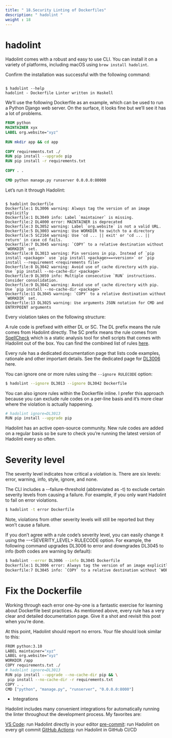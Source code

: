 ```yaml
---
title: " 18.Security Linting of Dockerfiles"
description: " hadolint "
weight : 18
---
```



# hadolint

Hadolint comes with a robust and easy to use CLI. You can install it on a variety of platforms, including macOS using `brew install hadolint`.

Confirm the installation was successful with the following command:

```

$ hadolint --help
hadolint - Dockerfile Linter written in Haskell

```
We’ll use the following Dockerfile as an example, which can be used to run a Python Django web server. On the surface, it looks fine but we’ll see it has a lot of problems.

```Dockerfile
FROM python
MAINTAINER xyx
LABEL org.website="xyz"
 
RUN mkdir app && cd app
 
COPY requirements.txt ./
RUN pip install --upgrade pip
RUN pip install -r requirements.txt
 
COPY . .
 
CMD python manage.py runserver 0.0.0.0:80000


```

Let’s run it through Hadolint:

```bsh

$ hadolint Dockerfile
Dockerfile:1 DL3006 warning: Always tag the version of an image explicitly
Dockerfile:1 DL3049 info: Label `maintainer` is missing.
Dockerfile:2 DL4000 error: MAINTAINER is deprecated
Dockerfile:3 DL3052 warning: Label `org.website` is not a valid URL.
Dockerfile:5 DL3003 warning: Use WORKDIR to switch to a directory
Dockerfile:5 SC2164 warning: Use 'cd ... || exit' or 'cd ... || return' in case cd fails.
Dockerfile:7 DL3045 warning: `COPY` to a relative destination without `WORKDIR` set.
Dockerfile:8 DL3013 warning: Pin versions in pip. Instead of `pip install <package>` use `pip install <package>==<version>` or `pip install --requirement <requirements file>`
Dockerfile:8 DL3042 warning: Avoid use of cache directory with pip. Use `pip install --no-cache-dir <package>`
Dockerfile:9 DL3059 info: Multiple consecutive `RUN` instructions. Consider consolidation.
Dockerfile:9 DL3042 warning: Avoid use of cache directory with pip. Use `pip install --no-cache-dir <package>`
Dockerfile:11 DL3045 warning: `COPY` to a relative destination without `WORKDIR` set.
Dockerfile:13 DL3025 warning: Use arguments JSON notation for CMD and ENTRYPOINT arguments

```

Every violation takes on the following structure:

A rule code is prefixed with either DL or SC. The DL prefix means the rule comes from Hadolint directly. The SC prefix means the rule comes from [SpellCheck](https://github.com/koalaman/shellcheck) which is a static analysis tool for shell scripts that comes with Hadolint out of the box. You can find the combined list of rules [here](https://github.com/hadolint/hadolint#rules).

Every rule has a dedicated documentation page that lists code examples, rationale and other important details. See the dedicated page for [DL3006](https://github.com/hadolint/hadolint/wiki/DL3006) here.

You can ignore one or more rules using the `--ignore RULECODE` option:

```bash
$ hadolint --ignore DL3013 --ignore DL3042 Dockerfile

```
You can also ignore rules within the Dockerfile inline. I prefer this approach because you can exclude rule codes on a per-line basis and it’s more clear where the violation is actually happening.

```bash
# hadolint ignore=DL3013
RUN pip install --upgrade pip
```

Hadolint has an active open-source community. New rule codes are added on a regular basis so be sure to check you’re running the latest version of Hadolint every so often.

# Severity level


The severity level indicates how critical a violation is. There are six levels: error, warning, info, style, ignore, and none.

The CLI includes a --failure-threshold (abbreviated as -t) to exclude certain severity levels from causing a failure. For example, if you only want Hadolint to fail on error violations.

```bash
$ hadolint -t error Dockerfile

```
Note, violations from other severity levels will still be reported but they won’t cause a failure.

If you don’t agree with a rule code’s severity level, you can easily change it using the --<SEVERITY_LEVEL> RULECODE option. For example, the following command upgrades DL3006 to error and downgrades DL3045 to info (both codes are warning by default):

```bash
$ hadolint --error DL3006 --info DL3045 Dockerfile
Dockerfile:1 DL3006 error: Always tag the version of an image explicitly
Dockerfile:7 DL3045 info: `COPY` to a relative destination without `WORKDIR` set.

```

# Fix the Dockerfile

Working through each error one-by-one is a fantastic exercise for learning about Dockerfile best practices. As mentioned above, every rule has a very clear and detailed documentation page. Give it a shot and revisit this post when you’re done.

At this point, Hadolint should report no errors. Your file should look similar to this:

```bash
FROM python:3.10
LABEL maintainer="xyz"
LABEL org.website="xyz"
WORKDIR /app
COPY requirements.txt ./
# hadolint ignore=DL3013
RUN pip install --upgrade --no-cache-dir pip && \
 pip install --no-cache-dir -r requirements.txt
COPY . .
CMD ["python", "manage.py", "runserver", "0.0.0.0:8000"]

```

- Integrations

Hadolint includes many convenient integrations for automatically running the linter throughout the development process. My favorites are:

[VS Code](https://github.com/hadolint/hadolint/blob/master/docs/INTEGRATION.md#vs-code): run Hadolint directly in your editor
[pre-commit](https://github.com/hadolint/hadolint/blob/master/docs/INTEGRATION.md#pre-commit): run Hadolint on every git commit
[GitHub Actions](https://github.com/hadolint/hadolint/blob/master/docs/INTEGRATION.md#github-actions): run Hadolint in GitHub CI/CD
